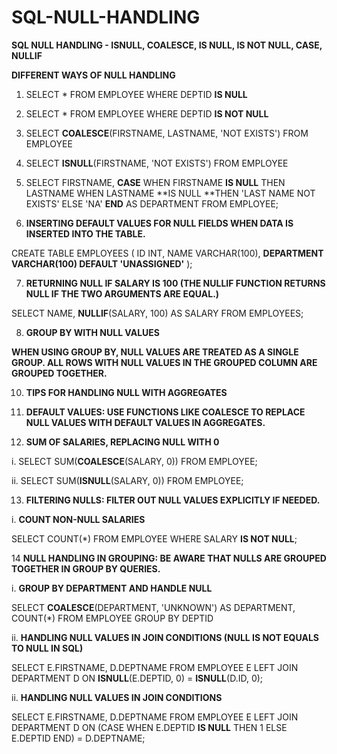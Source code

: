 # SQL-NULL-HANDLING

**SQL NULL HANDLING - ISNULL, COALESCE, IS NULL, IS NOT NULL, CASE, NULLIF**

**DIFFERENT WAYS OF NULL HANDLING**

1. SELECT * FROM EMPLOYEE WHERE DEPTID **IS NULL**
2. SELECT * FROM EMPLOYEE WHERE DEPTID **IS NOT NULL**
3. SELECT **COALESCE**(FIRSTNAME, LASTNAME, 'NOT EXISTS') FROM EMPLOYEE
4. SELECT **ISNULL**(FIRSTNAME, 'NOT EXISTS') FROM EMPLOYEE
5. SELECT FIRSTNAME, 
**CASE** 
    WHEN FIRSTNAME **IS NULL** THEN LASTNAME 
	WHEN LASTNAME **IS NULL **THEN 'LAST NAME NOT EXISTS'
    ELSE 'NA' 
**END** AS DEPARTMENT 
FROM EMPLOYEE;

6. **INSERTING DEFAULT VALUES FOR NULL FIELDS WHEN DATA IS INSERTED INTO THE TABLE.**
   
CREATE TABLE EMPLOYEES (
    ID INT,
    NAME VARCHAR(100),
  **DEPARTMENT VARCHAR(100) DEFAULT 'UNASSIGNED'**
);

7. **RETURNING NULL IF SALARY IS 100 (THE NULLIF FUNCTION RETURNS NULL IF THE TWO ARGUMENTS ARE EQUAL.)**

SELECT NAME, **NULLIF**(SALARY, 100) AS SALARY FROM EMPLOYEES;

8. **GROUP BY WITH NULL VALUES**

**WHEN USING GROUP BY, NULL VALUES ARE TREATED AS A SINGLE GROUP. ALL ROWS WITH NULL VALUES IN THE GROUPED COLUMN ARE GROUPED TOGETHER.**

10. **TIPS FOR HANDLING NULL WITH AGGREGATES**

11. **DEFAULT VALUES: USE FUNCTIONS LIKE COALESCE TO REPLACE NULL VALUES WITH DEFAULT VALUES IN AGGREGATES.**

12. **SUM OF SALARIES, REPLACING NULL WITH 0**

i. SELECT SUM(**COALESCE**(SALARY, 0)) FROM EMPLOYEE;

ii. SELECT SUM(**ISNULL**(SALARY, 0)) FROM EMPLOYEE;

13. **FILTERING NULLS: FILTER OUT NULL VALUES EXPLICITLY IF NEEDED.**

i. **COUNT NON-NULL SALARIES**

SELECT COUNT(*) FROM EMPLOYEE WHERE SALARY **IS NOT NULL**;

14 **NULL HANDLING IN GROUPING: BE AWARE THAT NULLS ARE GROUPED TOGETHER IN GROUP BY QUERIES.**

i. **GROUP BY DEPARTMENT AND HANDLE NULL**

SELECT **COALESCE**(DEPARTMENT, 'UNKNOWN') AS DEPARTMENT, COUNT(*) FROM EMPLOYEE GROUP BY DEPTID

ii. **HANDLING NULL VALUES IN JOIN CONDITIONS (NULL IS NOT EQUALS TO NULL IN SQL)**

SELECT E.FIRSTNAME, D.DEPTNAME
FROM EMPLOYEE E
LEFT JOIN DEPARTMENT D ON **ISNULL**(E.DEPTID, 0) = **ISNULL**(D.ID, 0);

ii. **HANDLING NULL VALUES IN JOIN CONDITIONS**

SELECT E.FIRSTNAME, D.DEPTNAME FROM EMPLOYEE E
LEFT JOIN DEPARTMENT D 
ON (CASE 
    WHEN E.DEPTID **IS NULL** THEN 1
    ELSE E.DEPTID 
    END) = D.DEPTNAME;
